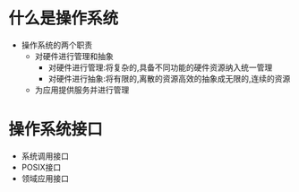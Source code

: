 # 什么是操作系统
- 操作系统的两个职责
  - 对硬件进行管理和抽象
    - 对硬件进行管理:将复杂的,具备不同功能的硬件资源纳入统一管理
    - 对硬件进行抽象:将有限的,离散的资源高效的抽象成无限的,连续的资源
  - 为应用提供服务并进行管理

# 操作系统接口
- 系统调用接口
- POSIX接口
- 领域应用接口